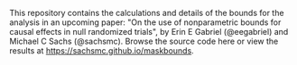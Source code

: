 This repository contains the calculations and details of the bounds for the analysis in an upcoming paper: "On the use of nonparametric bounds for causal effects in null randomized trials", by Erin E Gabriel (@eegabriel) and Michael C Sachs (@sachsmc). Browse the source code here or view the results at https://sachsmc.github.io/maskbounds. 